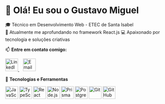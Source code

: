 # 👋 Olá! Eu sou o Gustavo Miguel

🎓 Técnico em Desenvolvimento Web - ETEC de Santa Isabel  
🌱 Atualmente me aprofundando no framework React.js
💻 Apaixonado por tecnologia e soluções criativas 

📫 **Entre em contato comigo:**  
<p align="left">
  <a href="https://www.linkedin.com/in/gustavo-miguel-dev/" target="_blank">
    <img src="https://cdn.jsdelivr.net/gh/devicons/devicon/icons/linkedin/linkedin-original.svg" width="40" alt="LinkedIn" />
  </a>
  &nbsp;&nbsp;
  <a href="mailto:miguelgustavo004@gmail.com">
    <img src="https://www.svgrepo.com/show/13657/email.svg" width="40" alt="Email" />
  </a>
</p>

🚀 **Tecnologias e Ferramentas**

<p align="left">
  <img src="https://cdn.jsdelivr.net/gh/devicons/devicon/icons/javascript/javascript-original.svg" width="40" alt="JavaScript" />
  <img src="https://cdn.jsdelivr.net/gh/devicons/devicon/icons/typescript/typescript-original.svg" width="40" alt="TypeScript" />
  <img src="https://cdn.jsdelivr.net/gh/devicons/devicon/icons/react/react-original.svg" width="40" alt="React" />
  <img src="https://cdn.jsdelivr.net/gh/devicons/devicon/icons/nodejs/nodejs-original.svg" width="40" alt="Node.js" />
  <img src="https://cdn.jsdelivr.net/gh/devicons/devicon/icons/prisma/prisma-original.svg" width="40" alt="Prisma" />
  <img src="https://cdn.jsdelivr.net/gh/devicons/devicon/icons/postgresql/postgresql-original.svg" width="40" alt="PostgreSQL" />
  <img src="https://cdn.jsdelivr.net/gh/devicons/devicon/icons/git/git-original.svg" width="40" alt="Git" />
  <img src="https://cdn.jsdelivr.net/gh/devicons/devicon/icons/github/github-original.svg" width="40" alt="GitHub" />
</p>
